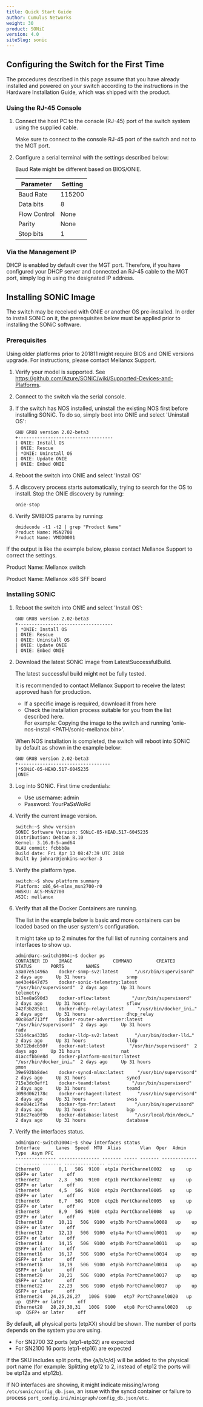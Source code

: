```yaml
---
title: Quick Start Guide
author: Cumulus Networks
weight: 30
product: SONiC
version: 4.0
siteSlug: sonic
---
```


## Configuring the Switch for the First Time

The procedures described in this page assume that you have already installed and powered on your switch according to the instructions in the Hardware Installation Guide, which was shipped with the product.

### Using the RJ-45 Console

1. Connect the host PC to the console (RJ-45) port of the switch system using the supplied cable.

   Make sure to connect to the console RJ-45 port of the switch and not to the MGT port.
2. Configure a serial terminal with the settings described below:

   Baud Rate might be different based on BIOS/ONIE.

   | Parameter | Setting |
   | --------- | ------- |
   | Baud Rate | 115200 |
   | Data bits | 8 |
   | Flow Control | None |
   | Parity | None |
   | Stop bits | 1 |

### Via the Management IP

DHCP is enabled by default over the MGT port. Therefore, if you have configured your DHCP server and connected an RJ-45 cable to the MGT port, simply log in using the designated IP address.

## Installing SONiC Image

The switch may be received with ONIE or another OS pre-installed. In order to install SONiC on it, the prerequisites below must be applied prior to installing the SONiC software.

### Prerequisites

Using older platforms prior to 201811 might require BIOS and ONIE versions upgrade. For instructions, please contact Mellanox Support.

1. Verify your model is supported. See https://github.com/Azure/SONiC/wiki/Supported-Devices-and-Platforms.
2. Connect to the switch via the serial console.
3. If the switch has NOS installed, uninstall the existing NOS first before installing SONiC. To do so, simply boot into ONIE and select 'Uninstall OS':

       GNU GRUB version 2.02-beta3
       +-----------------------------------
       | ONIE: Install OS
       | ONIE: Rescue
       | *ONIE: Uninstall OS
       | ONIE: Update ONIE
       | ONIE: Embed ONIE

4. Reboot the switch into ONIE and select 'Install OS'
5. A discovery process starts automatically, trying to search for the OS to install. Stop the ONIE discovery by running:

       onie-stop
6. Verify SMIBIOS params by running:

       dmidecode -t1 -t2 | grep "Product Name"
       Product Name: MSN2700
       Product Name: VMOD0001

If the output is like the example below, please contact Mellanox Support to correct the settings.

Product Name: Mellanox switch

Product Name: Mellanox x86 SFF board

### Installing SONiC

1. Reboot the switch into ONIE and select 'Install OS':

       GNU GRUB version 2.02-beta3
       +-----------------------------------
       | *ONIE: Install OS
       | ONIE: Rescue
       | ONIE: Uninstall OS
       | ONIE: Update ONIE
       | ONIE: Embed ONIE

2. Download the latest SONiC image from LatestSuccessfulBuild.

   The latest successful build might not be fully tested.

   It is recommended to contact Mellanox Support to receive the latest approved hash for production.

   - If a specific image is required, download it from here
   - Check the installation process suitable for you from the list described here.<br />For example: Copying the image to the switch and running 'onie-nos-install <PATH/sonic-mellanox.bin>'.

   When NOS installation is completed, the switch will reboot into SONiC by default as shown in the example below:

       GNU GRUB version 2.02-beta3
       +----------------------------------
       |*SONiC-05-HEAD.517-6045235
       |ONIE

3. Log into SONiC. First time credentials:

   - Use username: admin
   - Password: YourPaSsWoRd

4. Verify the current image version.

       switch:~$ show version
       SONIC Software Version: SONiC-05-HEAD.517-6045235 
       Distribution: Debian 8.10
       Kernel: 3.16.0-5-amd64
       BLAU commit: fcbbb8a
       Build date: Fri Apr 13 08:47:39 UTC 2018 
       Built by johnar@jenkins-worker-3

5. Verify the platform type.

       switch:~$ show platform summary
       Platform: x86_64-mlnx_msn2700-r0
       HWSKU: ACS-MSN2700
       ASIC: mellanox

6. Verify that all the Docker Containers are running.

   The list in the example below is basic and more containers can be loaded based on the user system's configuration.

   It might take up to 2 minutes for the full list of running containers and interfaces to show up.

       admin@arc-switch1004:~$ docker ps
       CONTAINER ID    IMAGE               COMMAND         CREATED       STATUS       PORTS        NAMES
       a3a07e51496a    docker-snmp-sv2:latest      "/usr/bin/supervisord"  2 days ago     Up 31 hours               snmp
       ae43e4647d75    docker-sonic-telemetry:latest   "/usr/bin/supervisord"  2 days ago     Up 31 hours               telemetry
       b17ee8a690d3    docker-sflow:latest        "/usr/bin/supervisord"  2 days ago     Up 31 hours               sflow
       b42f3b285b11    docker-dhcp-relay:latest     "/usr/bin/docker_ini…"  2 days ago     Up 31 hours               dhcp_relay
       40c86af713ff    docker-router-advertiser:latest  "/usr/bin/supervisord"  2 days ago     Up 31 hours               radv
       53144ca433b5    docker-lldp-sv2:latest      "/usr/bin/docker-lld…"  2 days ago     Up 31 hours               lldp
       5b712bdcb50f    docker-nat:latest         "/usr/bin/supervisord"  2 days ago     Up 31 hours               nat
       41accfbb0e8d    docker-platform-monitor:latest  "/usr/bin/docker_ini…"  2 days ago     Up 31 hours               pmon
       39e692bb8de4    docker-syncd-mlnx:latest     "/usr/bin/supervisord"  2 days ago     Up 31 hours               syncd
       715e3dc0eff1    docker-teamd:latest        "/usr/bin/supervisord"  2 days ago     Up 31 hours               teamd
       3098d062178c    docker-orchagent:latest      "/usr/bin/supervisord"  2 days ago     Up 31 hours               swss
       4ce804c17fa4    docker-fpm-frr:latest       "/usr/bin/supervisord"  2 days ago     Up 31 hours               bgp
       918e27ea0f9b    docker-database:latest      "/usr/local/bin/dock…"  2 days ago     Up 31 hours               database

7. Verify the interfaces status.

       admin@arc-switch1004:~$ show interfaces status
       Interface      Lanes  Speed  MTU  Alias       Vlan  Oper  Admin       Type  Asym PFC
       --------------- --------------- ------- ----- ------- --------------- ------ ------- --------------- ----------
       Ethernet0       0,1   50G  9100  etp1a PortChannel0002   up    up  QSFP+ or later     off
       Ethernet2       2,3   50G  9100  etp1b PortChannel0002   up    up  QSFP+ or later     off
       Ethernet4       4,5   50G  9100  etp2a PortChannel0005   up    up  QSFP+ or later     off
       Ethernet6       6,7   50G  9100  etp2b PortChannel0005   up    up  QSFP+ or later     off
       Ethernet8       8,9   50G  9100  etp3a PortChannel0008   up    up  QSFP+ or later     off
       Ethernet10      10,11   50G  9100  etp3b PortChannel0008   up    up  QSFP+ or later     off
       Ethernet12      12,13   50G  9100  etp4a PortChannel0011   up    up  QSFP+ or later     off
       Ethernet14      14,15   50G  9100  etp4b PortChannel0011   up    up  QSFP+ or later     off
       Ethernet16      16,17   50G  9100  etp5a PortChannel0014   up    up  QSFP+ or later     off
       Ethernet18      18,19   50G  9100  etp5b PortChannel0014   up    up  QSFP+ or later     off
       Ethernet20      20,21   50G  9100  etp6a PortChannel0017   up    up  QSFP+ or later     off
       Ethernet22      22,23   50G  9100  etp6b PortChannel0017   up    up  QSFP+ or later     off
       Ethernet24   24,25,26,27   100G  9100   etp7 PortChannel0020   up    up  QSFP+ or later     off
       Ethernet28   28,29,30,31   100G  9100   etp8 PortChannel0020   up    up  QSFP+ or later     off

By default, all physical ports (etpXX) should be shown. The number of ports depends on the system you are using.

- For SN2700 32 ports (etp1-etp32) are expected
- For SN2100 16 ports (etp1-etp16) are expected

If the SKU includes split ports, the {a/b/c/d} will be added to the physical port name (for example: Splitting etp12 to 2, instead of etp12 the ports will be etp12a and etp12b).

If NO interfaces are showing, it might indicate missing/wrong `/etc/sonic/config_db.json`, an issue with the syncd container or failure to process `port_config.ini/minigraph/config_db.json/etc`.
